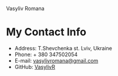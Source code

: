  Vasyliv Romana
# My Contact Info
* Address: T.Shevchenka st. Lviv, Ukraine
* Phone: + 380 347502054
* E-mail: vasylivromana@gmail.com
* GitHub: [VasylivR](https://github.com/VasylivR)